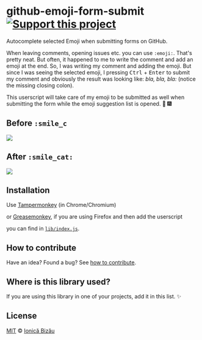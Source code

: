# github-emoji-form-submit [![Support this project][donate-now]][paypal-donations]

Autocomplete selected Emoji when submitting forms on GitHub.

When leaving comments, opening issues etc. you can use
`:emoji:`. That's pretty neat. But often, it happened
to me to write the comment and add an emoji at the end.
So, I was writing my comment and adding the emoji.
But since I was seeing the selected emoji, I pressing
<kbd>Ctrl</kbd> + <kbd>Enter</kbd> to submit my comment
and obviously the result was looking like: *bla, bla,
bla:<emoji>* (notice the missing closing colon).

This userscript will take care of my emoji to be
submitted as well when submitting the form while
the emoji suggestion list is opened. :tada: :fireworks:

## Before `:smile_c`
![](http://i.imgur.com/8Nvdo2d.png)

## After `:smile_cat:`
![](http://i.imgur.com/r5khZ3r.png)

## Installation

Use [Tampermonkey](https://chrome.google.com/webstore/detail/tampermonkey/dhdgffkkebhmkfjojejmpbldmpobfkfo?hl=en) (in Chrome/Chromium)

or [Greasemonkey](https://addons.mozilla.org/en-US/firefox/addon/greasemonkey/), if you are using Firefox and then add the userscript

you can find in [`lib/index.js`](/lib/index.js).

## How to contribute
Have an idea? Found a bug? See [how to contribute][contributing].

## Where is this library used?
If you are using this library in one of your projects, add it in this list. :sparkles:

## License

[MIT][license] © [Ionică Bizău][website]

[paypal-donations]: https://www.paypal.com/cgi-bin/webscr?cmd=_s-xclick&hosted_button_id=RVXDDLKKLQRJW
[donate-now]: http://i.imgur.com/6cMbHOC.png

[license]: http://showalicense.com/?fullname=Ionic%C4%83%20Biz%C4%83u%20%3Cbizauionica%40gmail.com%3E%20(http%3A%2F%2Fionicabizau.net)&year=2015#license-mit
[website]: http://ionicabizau.net
[contributing]: /CONTRIBUTING.md
[docs]: /DOCUMENTATION.md